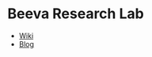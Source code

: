 # Beeva Research Lab
* [Wiki](https://github.com/beeva-labs/research-lab/wiki)
* [Blog](https://labs.beeva.com/tagged/research)
